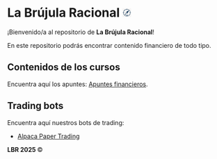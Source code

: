 <h1>La Brújula Racional <img src="LBR_Icon.png" alt="Icon" width="20"> </h1> 

¡Bienvenido/a al repositorio de <b>La Brújula Racional</b>!

En este repositorio podrás encontrar contenido financiero de todo tipo.

<h2>Contenidos de los cursos</h2>

Encuentra aquí los apuntes: [Apuntes financieros](Apuntes).

<h2>Trading bots</h2>

Encuentra aquí nuestros bots de trading: 
- [Alpaca Paper Trading](https://github.com/AntonioDA2004/trading-bot-apalancado)

<b>LBR 2025 </b> &copy;
